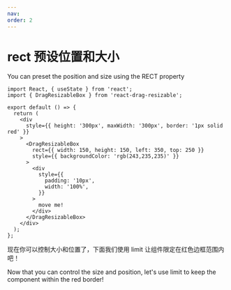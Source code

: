 ```yaml
---
nav:
order: 2
---
```


# rect 预设位置和大小

You can preset the position and size using the RECT property

```tsx
import React, { useState } from 'react';
import { DragResizableBox } from 'react-drag-resizable';

export default () => {
  return (
    <div
      style={{ height: '300px', maxWidth: '300px', border: '1px solid red' }}
    >
      <DragResizableBox
        rect={{ width: 150, height: 150, left: 350, top: 250 }}
        style={{ backgroundColor: 'rgb(243,235,235)' }}
      >
        <div
          style={{
            padding: '10px',
            width: '100%',
          }}
        >
          move me!
        </div>
      </DragResizableBox>
    </div>
  );
};
```

现在你可以控制大小和位置了，下面我们使用 limit 让组件限定在红色边框范围内吧！

Now that you can control the size and position, let's use limit to keep the component within the red border!
